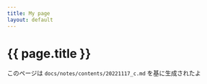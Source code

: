 ```yaml
---
title: My page
layout: default
---
```


# {{ page.title }}

このページは `docs/notes/contents/20221117_c.md` を基に生成されたよ

<!--
You can use HTML elements in Markdown, such as the comment element, and they won't be affected by a markdown parser. However, if you create an HTML element in your markdown file, you cannot use markdown syntax within that element's contents.
-->
